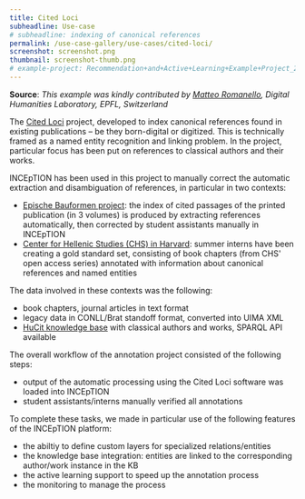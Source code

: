 ```yaml
---
title: Cited Loci
subheadline: Use-case
# subheadline: indexing of canonical references
permalink: /use-case-gallery/use-cases/cited-loci/
screenshot: screenshot.png
thumbnail: screenshot-thumb.png
# example-project: Recommendation+and+Active+Learning+Example+Project_2018-07-05_1103.zip
---
```


**Source**: <i>This example was kindly contributed by <a href="http://orcid.org/0000-0002-7406-6286">Matteo Romanello</a>,
 Digital Humanities Laboratory, EPFL, Switzerland</i>

The [Cited Loci][1] project, developed to index canonical references found in 
existing publications – be they born-digital or digitized. This is technically framed as a named
entity recognition and linking problem. In the project,  particular focus has been put on references to
classical authors and their works.

INCEpTION has been used in this project to manually correct the automatic extraction and
disambiguation of references, in particular in two contexts:

* [Epische Bauformen project][2]: the index of cited passages of the printed publication (in 3 volumes)
  is produced by extracting references automatically, then corrected by student assistants
  manually in INCEpTION
* [Center for Hellenic Studies (CHS) in Harvard][3]: summer interns have been creating a gold standard set, 
  consisting of book chapters (from CHS' open access series) annotated with information about 
  canonical references and named entities
  
The data involved in these contexts was the following:

* book chapters, journal articles in text format
* legacy data in CONLL/Brat standoff format, converted into UIMA XML
* [HuCit knowledge base][4] with classical authors and works, SPARQL API available

The overall workflow of the annotation project consisted of the following steps:

* output of the automatic processing using the Cited Loci software was loaded into INCEpTION
* student assistants/interns manually verified all annotations

To complete these tasks, we made in particular use of the following features of the INCEpTION platform:

* the abiltiy to define custom layers for specialized relations/entities
* the knowledge base integration: entities are linked to the corresponding author/work instance in the KB
* the active learning support to speed up the annotation process
* the monitoring to manage the process

[1]: http://citedloci.org
[2]: https://www.epische-bauformen.uni-rostock.de/
[3]: https://chs.harvard.edu/
[4]: https://github.com/mromanello/hucit_kb
